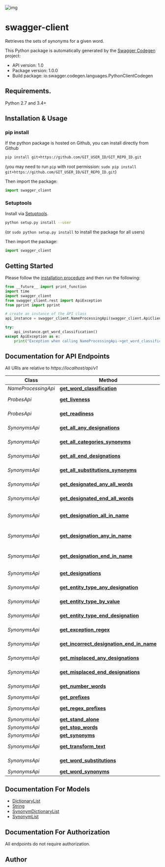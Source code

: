 ![img](https://img.shields.io/badge/Lifecycle-Stable-97ca00)

# swagger-client
Retrieves the sets of synonyms for a given word.

This Python package is automatically generated by the [Swagger Codegen](https://github.com/swagger-api/swagger-codegen) project:

- API version: 1.0
- Package version: 1.0.0
- Build package: io.swagger.codegen.languages.PythonClientCodegen

## Requirements.

Python 2.7 and 3.4+

## Installation & Usage
### pip install

If the python package is hosted on Github, you can install directly from Github

```sh
pip install git+https://github.com/GIT_USER_ID/GIT_REPO_ID.git
```
(you may need to run `pip` with root permission: `sudo pip install git+https://github.com/GIT_USER_ID/GIT_REPO_ID.git`)

Then import the package:
```python
import swagger_client 
```

### Setuptools

Install via [Setuptools](http://pypi.python.org/pypi/setuptools).

```sh
python setup.py install --user
```
(or `sudo python setup.py install` to install the package for all users)

Then import the package:
```python
import swagger_client
```

## Getting Started

Please follow the [installation procedure](#installation--usage) and then run the following:

```python
from __future__ import print_function
import time
import swagger_client
from swagger_client.rest import ApiException
from pprint import pprint

# create an instance of the API class
api_instance = swagger_client.NameProcessingApi(swagger_client.ApiClient(configuration))

try:
    api_instance.get_word_classification()
except ApiException as e:
    print("Exception when calling NameProcessingApi->get_word_classification: %s\n" % e)

```

## Documentation for API Endpoints

All URIs are relative to *https://localhost/api/v1*

Class | Method | HTTP request | Description
------------ | ------------- | ------------- | -------------
*NameProcessingApi* | [**get_word_classification**](docs/NameProcessingApi.md#get_word_classification) | **GET** /name-processing/ | 
*ProbesApi* | [**get_liveness**](docs/ProbesApi.md#get_liveness) | **GET** /synonyms/probes/liveness | 
*ProbesApi* | [**get_readiness**](docs/ProbesApi.md#get_readiness) | **GET** /synonyms/probes/readiness | 
*SynonymsApi* | [**get_all_any_designations**](docs/SynonymsApi.md#get_all_any_designations) | **GET** /synonyms/all-any-designations | 
*SynonymsApi* | [**get_all_categories_synonyms**](docs/SynonymsApi.md#get_all_categories_synonyms) | **GET** /synonyms/all-categories-synonyms | 
*SynonymsApi* | [**get_all_end_designations**](docs/SynonymsApi.md#get_all_end_designations) | **GET** /synonyms/all-end-designations | 
*SynonymsApi* | [**get_all_substitutions_synonyms**](docs/SynonymsApi.md#get_all_substitutions_synonyms) | **GET** /synonyms/all-substitutions-synonyms | 
*SynonymsApi* | [**get_designated_any_all_words**](docs/SynonymsApi.md#get_designated_any_all_words) | **GET** /synonyms/designated-any-all-words | 
*SynonymsApi* | [**get_designated_end_all_words**](docs/SynonymsApi.md#get_designated_end_all_words) | **GET** /synonyms/designated-end-all-words | 
*SynonymsApi* | [**get_designation_all_in_name**](docs/SynonymsApi.md#get_designation_all_in_name) | **GET** /synonyms/designation-all-in-name | 
*SynonymsApi* | [**get_designation_any_in_name**](docs/SynonymsApi.md#get_designation_any_in_name) | **GET** /synonyms/designation-any-in-name | 
*SynonymsApi* | [**get_designation_end_in_name**](docs/SynonymsApi.md#get_designation_end_in_name) | **GET** /synonyms/designation-end-in-name | 
*SynonymsApi* | [**get_designations**](docs/SynonymsApi.md#get_designations) | **GET** /synonyms/designations | 
*SynonymsApi* | [**get_entity_type_any_designation**](docs/SynonymsApi.md#get_entity_type_any_designation) | **GET** /synonyms/entity-type-any-designation | 
*SynonymsApi* | [**get_entity_type_by_value**](docs/SynonymsApi.md#get_entity_type_by_value) | **GET** /synonyms/entity-type-by-value | 
*SynonymsApi* | [**get_entity_type_end_designation**](docs/SynonymsApi.md#get_entity_type_end_designation) | **GET** /synonyms/entity-type-end-designation | 
*SynonymsApi* | [**get_exception_regex**](docs/SynonymsApi.md#get_exception_regex) | **GET** /synonyms/exception-regex | 
*SynonymsApi* | [**get_incorrect_designation_end_in_name**](docs/SynonymsApi.md#get_incorrect_designation_end_in_name) | **GET** /synonyms/incorrect-designation-end-in-name | 
*SynonymsApi* | [**get_misplaced_any_designations**](docs/SynonymsApi.md#get_misplaced_any_designations) | **GET** /synonyms/misplaced-any-designations | 
*SynonymsApi* | [**get_misplaced_end_designations**](docs/SynonymsApi.md#get_misplaced_end_designations) | **GET** /synonyms/misplaced-end-designations | 
*SynonymsApi* | [**get_number_words**](docs/SynonymsApi.md#get_number_words) | **GET** /synonyms/number-words | 
*SynonymsApi* | [**get_prefixes**](docs/SynonymsApi.md#get_prefixes) | **GET** /synonyms/prefixes | 
*SynonymsApi* | [**get_regex_prefixes**](docs/SynonymsApi.md#get_regex_prefixes) | **GET** /synonyms/regex-prefixes | 
*SynonymsApi* | [**get_stand_alone**](docs/SynonymsApi.md#get_stand_alone) | **GET** /synonyms/stand-alone | 
*SynonymsApi* | [**get_stop_words**](docs/SynonymsApi.md#get_stop_words) | **GET** /synonyms/stop-words | 
*SynonymsApi* | [**get_synonyms**](docs/SynonymsApi.md#get_synonyms) | **GET** /synonyms/{col}/{term} | 
*SynonymsApi* | [**get_transform_text**](docs/SynonymsApi.md#get_transform_text) | **GET** /synonyms/transform-text | 
*SynonymsApi* | [**get_word_substitutions**](docs/SynonymsApi.md#get_word_substitutions) | **GET** /synonyms/substitutions | 
*SynonymsApi* | [**get_word_synonyms**](docs/SynonymsApi.md#get_word_synonyms) | **GET** /synonyms/synonyms | 


## Documentation For Models

 - [DictionaryList](docs/DictionaryList.md)
 - [String](docs/String.md)
 - [SynonymDictionaryList](docs/SynonymDictionaryList.md)
 - [SynonymList](docs/SynonymList.md)


## Documentation For Authorization

 All endpoints do not require authorization.


## Author



